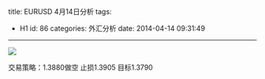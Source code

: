 title: EURUSD 4月14日分析
tags:
  - H1
id: 86
categories: 外汇分析
date: 2014-04-14 09:31:49
---
![](http://eurusd.qiniudn.com/8.png)

交易策略：1.3880做空 止损1.3905 目标1.3790

